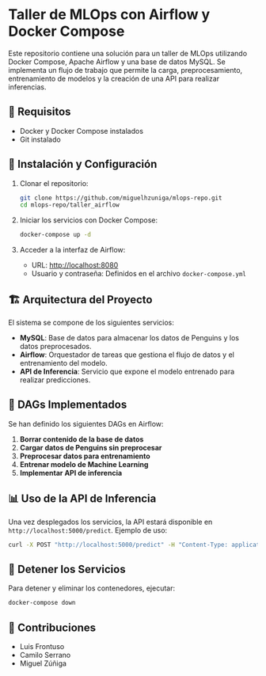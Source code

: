 # Taller de MLOps con Airflow y Docker Compose

Este repositorio contiene una solución para un taller de MLOps utilizando Docker Compose, Apache Airflow y una base de datos MySQL. Se implementa un flujo de trabajo que permite la carga, preprocesamiento, entrenamiento de modelos y la creación de una API para realizar inferencias.

## 📌 Requisitos

- Docker y Docker Compose instalados
- Git instalado

## 🚀 Instalación y Configuración

1. Clonar el repositorio:

   ```bash
   git clone https://github.com/miguelhzuniga/mlops-repo.git
   cd mlops-repo/taller_airflow
   ```

2. Iniciar los servicios con Docker Compose:

   ```bash
   docker-compose up -d
   ```

3. Acceder a la interfaz de Airflow:

   - URL: [http://localhost:8080](http://localhost:8080)
   - Usuario y contraseña: Definidos en el archivo `docker-compose.yml`

## 🏗️ Arquitectura del Proyecto

El sistema se compone de los siguientes servicios:

- **MySQL**: Base de datos para almacenar los datos de Penguins y los datos preprocesados.
- **Airflow**: Orquestador de tareas que gestiona el flujo de datos y el entrenamiento del modelo.
- **API de Inferencia**: Servicio que expone el modelo entrenado para realizar predicciones.

## 📜 DAGs Implementados

Se han definido los siguientes DAGs en Airflow:

1. **Borrar contenido de la base de datos**
2. **Cargar datos de Penguins sin preprocesar**
3. **Preprocesar datos para entrenamiento**
4. **Entrenar modelo de Machine Learning**
5. **Implementar API de inferencia**

## 📊 Uso de la API de Inferencia

Una vez desplegados los servicios, la API estará disponible en `http://localhost:5000/predict`. Ejemplo de uso:

```bash
curl -X POST "http://localhost:5000/predict" -H "Content-Type: application/json" -d '{"feature1": 1.2, "feature2": 3.4, "feature3": 5.6}'
```

## 🛑 Detener los Servicios

Para detener y eliminar los contenedores, ejecutar:

```bash
docker-compose down
```

## 📝 Contribuciones

- Luis Frontuso
- Camilo Serrano
- Miguel Zúñiga